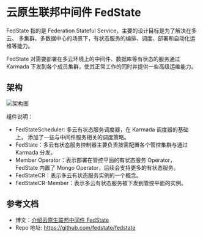 # 云原生联邦中间件 FedState

FedState 指的是 Federation Stateful Service，主要的设计目标是为了解决在多云、
多集群、多数据中心的场景下，有状态服务的编排、调度、部署和自动化运维等能力。

FedState 对需要部署在多云环境上的中间件、数据库等有状态的服务通过 Karmada
下发到各个成员集群，使其正常工作的同时并提供一些高级运维能力。

## 架构

![架构图](https://docs.daocloud.io/daocloud-docs-images/docs/zh/docs/community/images/structure.png)

组件说明：

- FedStateScheduler: 多云有状态服务调度器，在 Karmada 调度器的基础上，
  添加了一些与中间件服务相关的调度策略。
- FedState：多云有状态服务控制器主要负责按需配置各个管控集群与通过 Karmada 分发。
- Member Operator：表示部署在管控平面的有状态服务 Operator，
  FedState 内置了 Mongo Operator，后续会支持更多的有状态服务。
- FedStateCR：表示多云有状态服务实例的一个概念。
- FedStateCR-Member：表示多云有状态服务被下发到管控平面的实例。

## 参考文档

- 博文：[介绍云原生联邦中间件 FedState](../blogs/2023/230605-fedstate.md)
- Repo 地址: https://github.com/fedstate/fedstate
